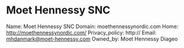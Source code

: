 
# Moet Hennessy SNC

Name: Moet Hennessy SNC
Domain: moethennessynordic.com
Home: http://moethennessynordic.com/
Privacy_policy: http://
Email: mhdanmark@moet-hennessy.com
Owned_by: Moet Hennessy Diageo
